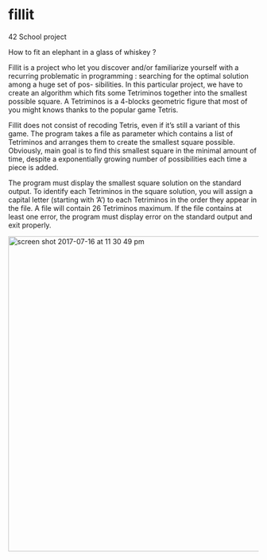 # fillit
42 School project

How to fit an elephant in a glass of whiskey ?


Fillit is a project who let you discover and/or familiarize yourself with a recurring problematic in programming : searching for the optimal solution among a huge set of pos- sibilities. In this particular project, we have to create an algorithm which fits some Tetriminos together into the smallest possible square.
A Tetriminos is a 4-blocks geometric figure that most of you might knows thanks to the popular game Tetris.

Fillit does not consist of recoding Tetris, even if it’s still a variant of this game. The program takes a file as parameter which contains a list of Tetriminos and arranges them to create the smallest square possible. Obviously, main goal is to find this smallest square in the minimal amount of time, despite a exponentially growing number of possibilities each time a piece is added.

The program must display the smallest square solution on the standard output. To identify each Tetriminos in the square solution, you will assign a capital letter (starting with ’A’) to each Tetriminos in the order they appear in the file. A file will contain 26 Tetriminos maximum.
If the file contains at least one error, the program must display error on the standard output and exit properly.

<img width="634" alt="screen shot 2017-07-16 at 11 30 49 pm" src="https://user-images.githubusercontent.com/25576444/28257341-df022a54-6a7e-11e7-86aa-c8b7579d84a9.png">
